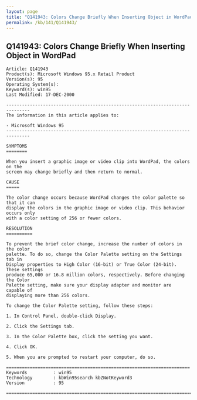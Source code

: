 ```yaml
---
layout: page
title: "Q141943: Colors Change Briefly When Inserting Object in WordPad"
permalink: /kb/141/Q141943/
---
```


## Q141943: Colors Change Briefly When Inserting Object in WordPad

	Article: Q141943
	Product(s): Microsoft Windows 95.x Retail Product
	Version(s): 95
	Operating System(s): 
	Keyword(s): win95
	Last Modified: 17-DEC-2000
	
	-------------------------------------------------------------------------------
	The information in this article applies to:
	
	- Microsoft Windows 95 
	-------------------------------------------------------------------------------
	
	SYMPTOMS
	========
	
	When you insert a graphic image or video clip into WordPad, the colors on the
	screen may change briefly and then return to normal.
	
	CAUSE
	=====
	
	The color change occurs because WordPad changes the color palette so that it can
	display the colors in the graphic image or video clip. This behavior occurs only
	with a color setting of 256 or fewer colors.
	
	RESOLUTION
	==========
	
	To prevent the brief color change, increase the number of colors in the color
	palette. To do so, change the Color Palette setting on the Settings tab in
	Display properties to High Color (16-bit) or True Color (24-bit). These settings
	produce 65,000 or 16.8 million colors, respectively. Before changing the Color
	Palette setting, make sure your display adapter and monitor are capable of
	displaying more than 256 colors.
	
	To change the Color Palette setting, follow these steps:
	
	1. In Control Panel, double-click Display.
	
	2. Click the Settings tab.
	
	3. In the Color Palette box, click the setting you want.
	
	4. Click OK.
	
	5. When you are prompted to restart your computer, do so.
	
	======================================================================
	Keywords          : win95 
	Technology        : kbWin95search kbZNotKeyword3
	Version           : 95
	
	=============================================================================
	
